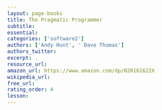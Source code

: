```yaml
---
layout: page-books
title: The Pragmatic Programmer
subtitle: 
essential: 
categories: ['software2']
authors: ['Andy Hunt', ' Dave Thomas']
authors_twitter: 
excerpt: .
resource_url: 
amazon_url: https://www.amazon.com/dp/020161622X
wikipedia_url: 
free_url: 
rating_order: 4
lesson: 
---
```


